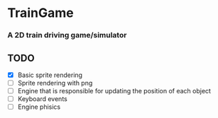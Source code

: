 # TrainGame
### A 2D train driving game/simulator

## TODO
- [x] Basic sprite rendering
- [ ] Sprite rendering with png
- [ ] Engine that is responsible for updating the position of each object
- [ ] Keyboard events
- [ ] Engine phisics